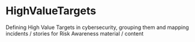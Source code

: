# HighValueTargets
Defining High Value Targets in cybersecurity, grouping them and mapping incidents / stories for Risk Awareness material / content
